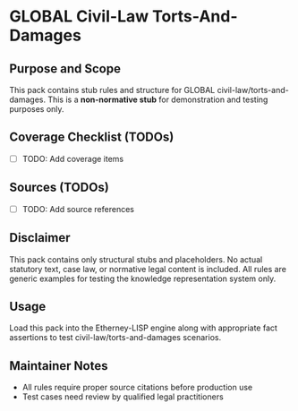 # GLOBAL Civil-Law Torts-And-Damages

## Purpose and Scope

This pack contains stub rules and structure for GLOBAL civil-law/torts-and-damages. This is a **non-normative stub** for demonstration and testing purposes only.

## Coverage Checklist (TODOs)

- [ ] TODO: Add coverage items

## Sources (TODOs)

- [ ] TODO: Add source references

## Disclaimer

This pack contains only structural stubs and placeholders. No actual statutory text, case law, or normative legal content is included. All rules are generic examples for testing the knowledge representation system only.

## Usage

Load this pack into the Etherney-LISP engine along with appropriate fact assertions to test civil-law/torts-and-damages scenarios.

## Maintainer Notes

- All rules require proper source citations before production use
- Test cases need review by qualified legal practitioners
